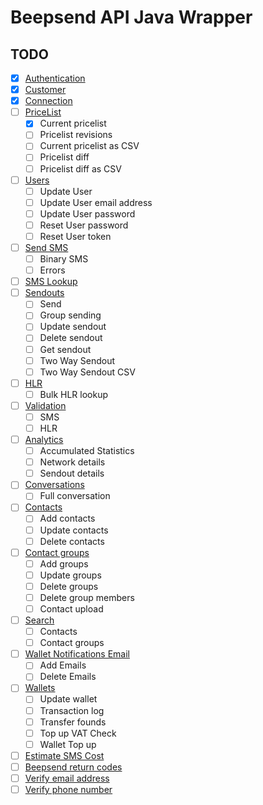 # Beepsend API Java Wrapper


## TODO

- [x] <a href="https://api.beepsend.com/docs.html#authentication">Authentication</a>
- [x] <a href="https://api.beepsend.com/docs.html#customer">Customer</a>
- [x] <a href="https://api.beepsend.com/docs.html#connection">Connection</a>
- [ ] <a href="https://api.beepsend.com/docs.html#pricelist">PriceList</a>
    - [x] Current pricelist
    - [ ] Pricelist revisions
    - [ ] Current pricelist as CSV
    - [ ] Pricelist diff
    - [ ] Pricelist diff as CSV
- [ ] <a href="https://api.beepsend.com/docs.html#users">Users</a>
    - [ ] Update User
    - [ ] Update User email address
    - [ ] Update User password
    - [ ] Reset User password
    - [ ] Reset User token
- [ ] <a href="https://api.beepsend.com/docs.html#send-sms">Send SMS</a>
    - [ ] Binary SMS
    - [ ] Errors
- [ ] <a href="https://api.beepsend.com/docs.html#sms-lookup">SMS Lookup</a>
- [ ] <a href="https://api.beepsend.com/docs.html#sendouts">Sendouts</a>
    - [ ] Send
    - [ ] Group sending
    - [ ] Update sendout
    - [ ] Delete sendout
    - [ ] Get sendout
    - [ ] Two Way Sendout
    - [ ] Two Way Sendout CSV
- [ ] <a href="https://api.beepsend.com/docs.html#hlr">HLR</a>
    - [ ] Bulk HLR lookup
- [ ] <a href="https://api.beepsend.com/docs.html#validation">Validation</a>
    - [ ] SMS
    - [ ] HLR

- [ ] <a href="https://api.beepsend.com/docs.html#analytics">Analytics</a>
    - [ ] Accumulated Statistics
    - [ ] Network details
    - [ ] Sendout details
- [ ] <a href="https://api.beepsend.com/docs.html#conversations">Conversations</a>
    - [ ] Full conversation
- [ ] <a href="https://api.beepsend.com/docs.html#contacts">Contacts</a>
    - [ ] Add contacts
    - [ ] Update contacts
    - [ ] Delete contacts
- [ ] <a href="https://api.beepsend.com/docs.html#contacts-groups">Contact groups</a>
    - [ ] Add groups
    - [ ] Update groups
    - [ ] Delete groups
    - [ ] Delete group members
    - [ ] Contact upload
- [ ] <a href="https://api.beepsend.com/docs.html#search">Search</a>
    - [ ] Contacts
    - [ ] Contact groups
- [ ] <a href="https://api.beepsend.com/docs.html#wallet-notification-emails">Wallet Notifications Email</a>
    - [ ] Add Emails
    - [ ] Delete Emails
- [ ] <a href="https://api.beepsend.com/docs.html#wallets">Wallets</a>
    - [ ] Update wallet
    - [ ] Transaction log
    - [ ] Transfer founds
    - [ ] Top up VAT Check
    - [ ] Wallet Top up
- [ ] <a href="https://api.beepsend.com/docs.html#sms-costestimate">Estimate SMS Cost</a>
- [ ] <a href="https://api.beepsend.com/docs.html#beepsend-returncodes">Beepsend return codes</a>
- [ ] <a href="https://api.beepsend.com/docs.html#verify-email">Verify email address</a>
- [ ] <a href="https://api.beepsend.com/docs.html#verify-phone">Verify phone number</a>
